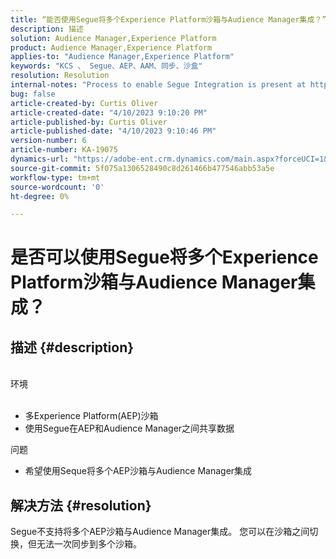 ```yaml
---
title: “能否使用Segue将多个Experience Platform沙箱与Audience Manager集成？”
description: 描述
solution: Audience Manager,Experience Platform
product: Audience Manager,Experience Platform
applies-to: "Audience Manager,Experience Platform"
keywords: "KCS 、 Segue、AEP、AAM、同步、沙盒"
resolution: Resolution
internal-notes: "Process to enable Segue Integration is present at https://wiki.corp.adobe.com/pages/viewpage.action?spaceKey=supportdelivery&title=AEP+Segments+not+Populating+in+AAM internal link."
bug: false
article-created-by: Curtis Oliver
article-created-date: "4/10/2023 9:10:20 PM"
article-published-by: Curtis Oliver
article-published-date: "4/10/2023 9:10:46 PM"
version-number: 6
article-number: KA-19075
dynamics-url: "https://adobe-ent.crm.dynamics.com/main.aspx?forceUCI=1&pagetype=entityrecord&etn=knowledgearticle&id=c8a19d17-e4d7-ed11-a7c7-6045bd006079"
source-git-commit: 5f075a1306528490c8d261466b477546abb53a5e
workflow-type: tm+mt
source-wordcount: '0'
ht-degree: 0%

---
```


# 是否可以使用Segue将多个Experience Platform沙箱与Audience Manager集成？

## 描述 {#description}

<br>环境<br><br>
- 多Experience Platform(AEP)沙箱
- 使用Segue在AEP和Audience Manager之间共享数据

问题
- 希望使用Seque将多个AEP沙箱与Audience Manager集成



## 解决方法 {#resolution}


Segue不支持将多个AEP沙箱与Audience Manager集成。 您可以在沙箱之间切换，但无法一次同步到多个沙箱。


